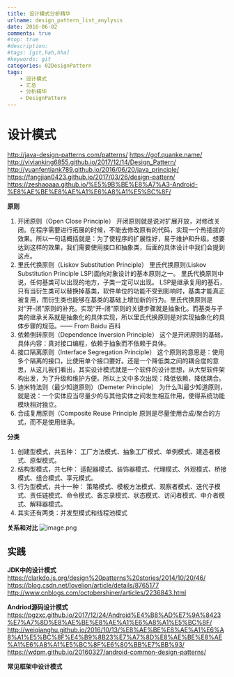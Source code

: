 ```yaml
---
title: 设计模式分析精华
urlname: design_pattern_list_anylysis
date: 2016-06-02
comments: true
#top: true
#description: 
#tags: [git,hah,hha]
#keywords: git
categories: 02DesignPattern
tags:
    - 设计模式
    - 汇总
    - 分析精华
    - DesignPattern
---
```


# 设计模式
http://java-design-patterns.com/patterns/
https://gof.quanke.name/
http://vivianking6855.github.io/2017/12/14/Design_Pattern/
http://yuanfentiank789.github.io/2016/06/20/java_principle/
https://fangjian0423.github.io/2017/03/26/design-pattern/
https://zeshaoaaa.github.io/%E5%9B%BE%E8%A7%A3-Android-%E8%AE%BE%E8%AE%A1%E6%A8%A1%E5%BC%8F/


**原则**
1. 开闭原则（Open Close Principle）
开闭原则就是说对扩展开放，对修改关闭。在程序需要进行拓展的时候，不能去修改原有的代码，实现一个热插拔的效果。所以一句话概括就是：为了使程序的扩展性好，易于维护和升级。想要达到这样的效果，我们需要使用接口和抽象类，后面的具体设计中我们会提到这点。
2. 里氏代换原则（Liskov Substitution Principle）
里氏代换原则(Liskov Substitution Principle LSP)面向对象设计的基本原则之一。 里氏代换原则中说，任何基类可以出现的地方，子类一定可以出现。 LSP是继承复用的基石，只有当衍生类可以替换掉基类，软件单位的功能不受到影响时，基类才能真正被复用，而衍生类也能够在基类的基础上增加新的行为。里氏代换原则是对“开-闭”原则的补充。实现“开-闭”原则的关键步骤就是抽象化。而基类与子类的继承关系就是抽象化的具体实现，所以里氏代换原则是对实现抽象化的具体步骤的规范。—— From Baidu 百科
3. 依赖倒转原则（Dependence Inversion Principle）
这个是开闭原则的基础，具体内容：真对接口编程，依赖于抽象而不依赖于具体。
4. 接口隔离原则（Interface Segregation Principle）
这个原则的意思是：使用多个隔离的接口，比使用单个接口要好。还是一个降低类之间的耦合度的意思，从这儿我们看出，其实设计模式就是一个软件的设计思想，从大型软件架构出发，为了升级和维护方便。所以上文中多次出现：降低依赖，降低耦合。
5. 迪米特法则（最少知道原则）（Demeter Principle）
为什么叫最少知道原则，就是说：一个实体应当尽量少的与其他实体之间发生相互作用，使得系统功能模块相对独立。
6. 合成复用原则（Composite Reuse Principle
原则是尽量使用合成/聚合的方式，而不是使用继承。

**分类**
1. 创建型模式，共五种：
工厂方法模式、抽象工厂模式、单例模式、建造者模式、原型模式。
2. 结构型模式，共七种：
适配器模式、装饰器模式、代理模式、外观模式、桥接模式、组合模式、享元模式。
3. 行为型模式，共十一种：
策略模式、模板方法模式、观察者模式、迭代子模式、责任链模式、命令模式、备忘录模式、状态模式、访问者模式、中介者模式、解释器模式。
4. 其实还有两类：并发型模式和线程池模式

**关系和对比**
![image.png](https://upload-images.jianshu.io/upload_images/11010834-d9f32d09cb719877.png?imageMogr2/auto-orient/strip%7CimageView2/2/w/1240)


## 实践    
**JDK中的设计模式**
https://clarkdo.js.org/design%20patterns%20stories/2014/10/20/46/
https://blog.csdn.net/lovelion/article/details/8765177
http://www.cnblogs.com/octobershiner/articles/2236843.html

**Andriod源码设计模式**
https://pgzxc.github.io/2017/12/24/Android%E4%B8%AD%E7%9A%8423%E7%A7%8D%E8%AE%BE%E8%AE%A1%E6%A8%A1%E5%BC%8F/
http://weiqianghu.github.io/2016/10/13/%E8%AE%BE%E8%AE%A1%E6%A8%A1%E5%BC%8F%E4%B9%8B23%E7%A7%8D%E8%AE%BE%E8%AE%A1%E6%A8%A1%E5%BC%8F%E6%80%BB%E7%BB%93/
https://wdpm.github.io/20160327/android-common-design-patterns/

**常见框架中设计模式**
